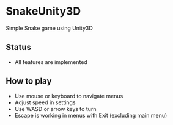 # SnakeUnity3D
Simple Snake game using Unity3D

## Status
- All features are implemented

## How to play
- Use mouse or keyboard to navigate menus
- Adjust speed in settings
- Use WASD or arrow keys to turn
- Escape is working in menus with Exit (excluding main menu)
